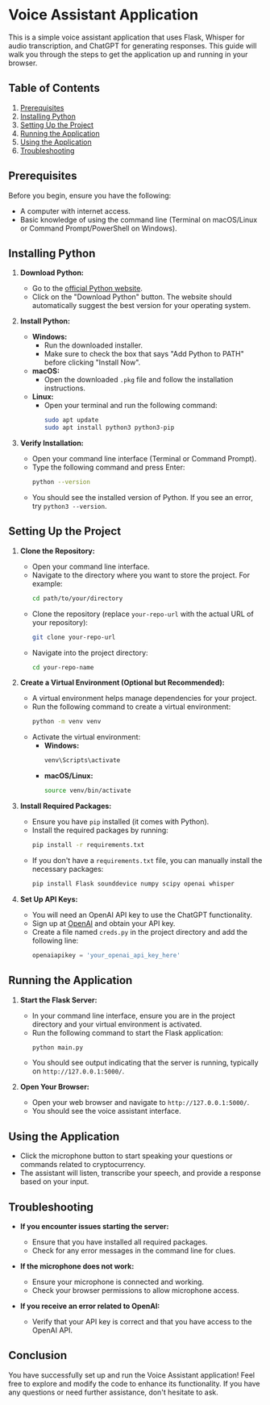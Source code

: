 # Voice Assistant Application

This is a simple voice assistant application that uses Flask, Whisper for audio transcription, and ChatGPT for generating responses. This guide will walk you through the steps to get the application up and running in your browser.

## Table of Contents
1. [Prerequisites](#prerequisites)
2. [Installing Python](#installing-python)
3. [Setting Up the Project](#setting-up-the-project)
4. [Running the Application](#running-the-application)
5. [Using the Application](#using-the-application)
6. [Troubleshooting](#troubleshooting)

## Prerequisites

Before you begin, ensure you have the following:
- A computer with internet access.
- Basic knowledge of using the command line (Terminal on macOS/Linux or Command Prompt/PowerShell on Windows).

## Installing Python

1. **Download Python:**
   - Go to the [official Python website](https://www.python.org/downloads/).
   - Click on the "Download Python" button. The website should automatically suggest the best version for your operating system.

2. **Install Python:**
   - **Windows:**
     - Run the downloaded installer.
     - Make sure to check the box that says "Add Python to PATH" before clicking "Install Now".
   - **macOS:**
     - Open the downloaded `.pkg` file and follow the installation instructions.
   - **Linux:**
     - Open your terminal and run the following command:
       ```bash
       sudo apt update
       sudo apt install python3 python3-pip
       ```

3. **Verify Installation:**
   - Open your command line interface (Terminal or Command Prompt).
   - Type the following command and press Enter:
     ```bash
     python --version
     ```
   - You should see the installed version of Python. If you see an error, try `python3 --version`.

## Setting Up the Project

1. **Clone the Repository:**
   - Open your command line interface.
   - Navigate to the directory where you want to store the project. For example:
     ```bash
     cd path/to/your/directory
     ```
   - Clone the repository (replace `your-repo-url` with the actual URL of your repository):
     ```bash
     git clone your-repo-url
     ```
   - Navigate into the project directory:
     ```bash
     cd your-repo-name
     ```

2. **Create a Virtual Environment (Optional but Recommended):**
   - A virtual environment helps manage dependencies for your project.
   - Run the following command to create a virtual environment:
     ```bash
     python -m venv venv
     ```
   - Activate the virtual environment:
     - **Windows:**
       ```bash
       venv\Scripts\activate
       ```
     - **macOS/Linux:**
       ```bash
       source venv/bin/activate
       ```

3. **Install Required Packages:**
   - Ensure you have `pip` installed (it comes with Python).
   - Install the required packages by running:
     ```bash
     pip install -r requirements.txt
     ```
   - If you don't have a `requirements.txt` file, you can manually install the necessary packages:
     ```bash
     pip install Flask sounddevice numpy scipy openai whisper
     ```

4. **Set Up API Keys:**
   - You will need an OpenAI API key to use the ChatGPT functionality.
   - Sign up at [OpenAI](https://openai.com/) and obtain your API key.
   - Create a file named `creds.py` in the project directory and add the following line:
     ```python
     openaiapikey = 'your_openai_api_key_here'
     ```

## Running the Application

1. **Start the Flask Server:**
   - In your command line interface, ensure you are in the project directory and your virtual environment is activated.
   - Run the following command to start the Flask application:
     ```bash
     python main.py
     ```
   - You should see output indicating that the server is running, typically on `http://127.0.0.1:5000/`.

2. **Open Your Browser:**
   - Open your web browser and navigate to `http://127.0.0.1:5000/`.
   - You should see the voice assistant interface.

## Using the Application

- Click the microphone button to start speaking your questions or commands related to cryptocurrency.
- The assistant will listen, transcribe your speech, and provide a response based on your input.

## Troubleshooting

- **If you encounter issues starting the server:**
  - Ensure that you have installed all required packages.
  - Check for any error messages in the command line for clues.

- **If the microphone does not work:**
  - Ensure your microphone is connected and working.
  - Check your browser permissions to allow microphone access.

- **If you receive an error related to OpenAI:**
  - Verify that your API key is correct and that you have access to the OpenAI API.

## Conclusion

You have successfully set up and run the Voice Assistant application! Feel free to explore and modify the code to enhance its functionality. If you have any questions or need further assistance, don't hesitate to ask.
